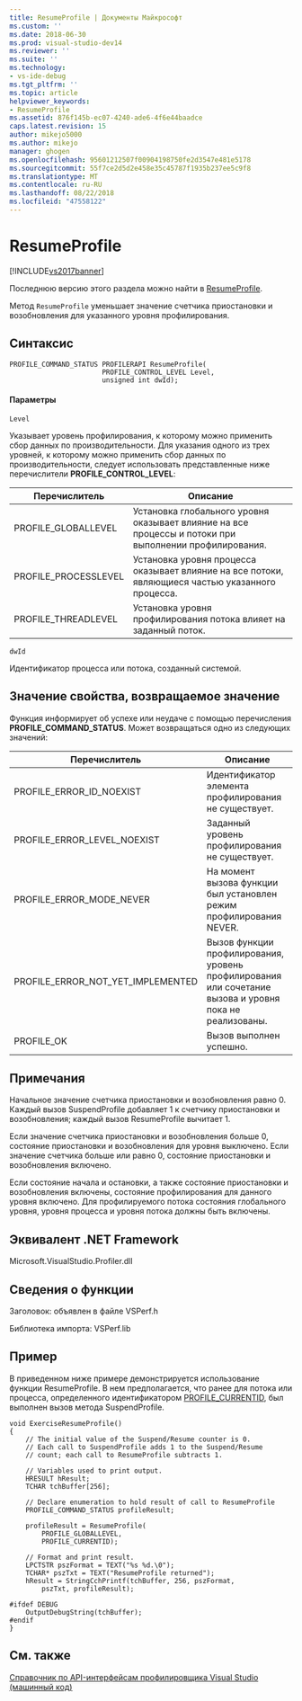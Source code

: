 ```yaml
---
title: ResumeProfile | Документы Майкрософт
ms.custom: ''
ms.date: 2018-06-30
ms.prod: visual-studio-dev14
ms.reviewer: ''
ms.suite: ''
ms.technology:
- vs-ide-debug
ms.tgt_pltfrm: ''
ms.topic: article
helpviewer_keywords:
- ResumeProfile
ms.assetid: 876f145b-ec07-4240-ade6-4f6e44baadce
caps.latest.revision: 15
author: mikejo5000
ms.author: mikejo
manager: ghogen
ms.openlocfilehash: 95601212507f00904198750fe2d3547e481e5178
ms.sourcegitcommit: 55f7ce2d5d2e458e35c45787f1935b237ee5c9f8
ms.translationtype: MT
ms.contentlocale: ru-RU
ms.lasthandoff: 08/22/2018
ms.locfileid: "47558122"
---
```

# <a name="resumeprofile"></a>ResumeProfile
[!INCLUDE[vs2017banner](../includes/vs2017banner.md)]

Последнюю версию этого раздела можно найти в [ResumeProfile](https://docs.microsoft.com/visualstudio/profiling/resumeprofile).  
  
Метод `ResumeProfile` уменьшает значение счетчика приостановки и возобновления для указанного уровня профилирования.  
  
## <a name="syntax"></a>Синтаксис  
  
```  
PROFILE_COMMAND_STATUS PROFILERAPI ResumeProfile(  
                       PROFILE_CONTROL_LEVEL Level,   
                       unsigned int dwId);  
```  
  
#### <a name="parameters"></a>Параметры  
 `Level`  
  
 Указывает уровень профилирования, к которому можно применить сбор данных по производительности. Для указания одного из трех уровней, к которому можно применить сбор данных по производительности, следует использовать представленные ниже перечислители **PROFILE_CONTROL_LEVEL**:  
  
|Перечислитель|Описание|  
|----------------|-----------------|  
|PROFILE_GLOBALLEVEL|Установка глобального уровня оказывает влияние на все процессы и потоки при выполнении профилирования.|  
|PROFILE_PROCESSLEVEL|Установка уровня процесса оказывает влияние на все потоки, являющиеся частью указанного процесса.|  
|PROFILE_THREADLEVEL|Установка уровня профилирования потока влияет на заданный поток.|  
  
 `dwId`  
  
 Идентификатор процесса или потока, созданный системой.  
  
## <a name="property-valuereturn-value"></a>Значение свойства, возвращаемое значение  
 Функция информирует об успехе или неудаче с помощью перечисления **PROFILE_COMMAND_STATUS**. Может возвращаться одно из следующих значений:  
  
|Перечислитель|Описание|  
|----------------|-----------------|  
|PROFILE_ERROR_ID_NOEXIST|Идентификатор элемента профилирования не существует.|  
|PROFILE_ERROR_LEVEL_NOEXIST|Заданный уровень профилирования не существует.|  
|PROFILE_ERROR_MODE_NEVER|На момент вызова функции был установлен режим профилирования NEVER.|  
|PROFILE_ERROR_NOT_YET_IMPLEMENTED|Вызов функции профилирования, уровень профилирования или сочетание вызова и уровня пока не реализованы.|  
|PROFILE_OK|Вызов выполнен успешно.|  
  
## <a name="remarks"></a>Примечания  
 Начальное значение счетчика приостановки и возобновления равно 0. Каждый вызов SuspendProfile добавляет 1 к счетчику приостановки и возобновления; каждый вызов ResumeProfile вычитает 1.  
  
 Если значение счетчика приостановки и возобновления больше 0, состояние приостановки и возобновления для уровня выключено. Если значение счетчика больше или равно 0, состояние приостановки и возобновления включено.  
  
 Если состояние начала и остановки, а также состояние приостановки и возобновления включены, состояние профилирования для данного уровня включено. Для профилируемого потока состояния глобального уровня, уровня процесса и уровня потока должны быть включены.  
  
## <a name="net-framework-equivalent"></a>Эквивалент .NET Framework  
 Microsoft.VisualStudio.Profiler.dll  
  
## <a name="function-information"></a>Сведения о функции  
 Заголовок: объявлен в файле VSPerf.h  
  
 Библиотека импорта: VSPerf.lib  
  
## <a name="example"></a>Пример  
 В приведенном ниже примере демонстрируется использование функции ResumeProfile. В нем предполагается, что ранее для потока или процесса, определенного идентификатором [PROFILE_CURRENTID](../profiling/profile-currentid.md), был выполнен вызов метода SuspendProfile.  
  
```  
void ExerciseResumeProfile()  
{  
    // The initial value of the Suspend/Resume counter is 0.   
    // Each call to SuspendProfile adds 1 to the Suspend/Resume   
    // count; each call to ResumeProfile subtracts 1.   
  
    // Variables used to print output.  
    HRESULT hResult;  
    TCHAR tchBuffer[256];  
  
    // Declare enumeration to hold result of call to ResumeProfile  
    PROFILE_COMMAND_STATUS profileResult;  
  
    profileResult = ResumeProfile(  
        PROFILE_GLOBALLEVEL,  
        PROFILE_CURRENTID);  
  
    // Format and print result.  
    LPCTSTR pszFormat = TEXT("%s %d.\0");  
    TCHAR* pszTxt = TEXT("ResumeProfile returned");  
    hResult = StringCchPrintf(tchBuffer, 256, pszFormat,   
        pszTxt, profileResult);  
  
#ifdef DEBUG  
    OutputDebugString(tchBuffer);  
#endif  
}  
```  
  
## <a name="see-also"></a>См. также  
 [Справочник по API-интерфейсам профилировщика Visual Studio (машинный код)](../profiling/visual-studio-profiler-api-reference-native.md)



